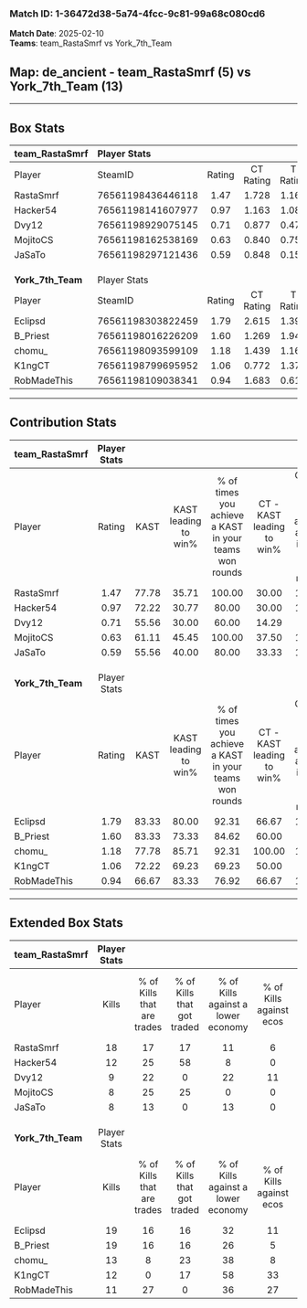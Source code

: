 ### Match ID: 1-36472d38-5a74-4fcc-9c81-99a68c080cd6  
**Match Date**: 2025-02-10  
**Teams**: team_RastaSmrf vs York_7th_Team  

## **Map**: de_ancient - team_RastaSmrf (5) vs York_7th_Team (13)  
---  

## Box Stats  

| **team_RastaSmrf** | Player Stats      |        |           |          |       |       |       |         |        |      |     |
| :- | :- | :-: | :-: | :-: | :-: | :-: | :-: | :-: | :-: | :-: | :-: |
| Player             | SteamID           | Rating | CT Rating | T Rating | KAST  |  ADR  | Kills | Assists | Deaths | K/D  | HS% |
| RastaSmrf          | 76561198436446118 |  1.47  |   1.728   |  1.166   | 77.78 | 91.7  |  18   |    1    |   11   | 1.64 | 27  |
| Hacker54           | 76561198141607977 |  0.97  |   1.163   |  1.086   | 72.22 | 85.3  |  12   |    7    |   17   | 0.71 | 58  |
| Dvy12              | 76561198929075145 |  0.71  |   0.877   |  0.471   | 55.56 | 73.3  |   9   |    4    |   15   | 0.60 | 44  |
| MojitoCS           | 76561198162538169 |  0.63  |   0.840   |  0.758   | 61.11 | 69.8  |   8   |    4    |   17   | 0.47 | 50  |
| JaSaTo             | 76561198297121436 |  0.59  |   0.848   |  0.159   | 55.56 | 51.6  |   8   |    3    |   15   | 0.53 | 75  |
|                    |                   |        |           |          |       |       |       |         |        |      |     |
|                    |                   |        |           |          |       |       |       |         |        |      |     |
|                    |                   |        |           |          |       |       |       |         |        |      |     |
| **York_7th_Team**  | Player Stats      |        |           |          |       |       |       |         |        |      |     |
| Player             | SteamID           | Rating | CT Rating | T Rating | KAST  |  ADR  | Kills | Assists | Deaths | K/D  | HS% |
| Eclipsd            | 76561198303822459 |  1.79  |   2.615   |  1.398   | 83.33 | 122.6 |  19   |   10    |   8    | 2.38 | 47  |
| B_Priest           | 76561198016226209 |  1.60  |   1.269   |  1.944   | 83.33 | 115.3 |  19   |    6    |   13   | 1.46 | 47  |
| chomu_             | 76561198093599109 |  1.18  |   1.439   |  1.164   | 77.78 | 78.7  |  13   |    5    |   12   | 1.08 | 30  |
| K1ngCT             | 76561198799695952 |  1.06  |   0.772   |  1.379   | 72.22 | 70.8  |  12   |    4    |   12   | 1.00 | 58  |
| RobMadeThis        | 76561198109038341 |  0.94  |   1.683   |  0.614   | 66.67 | 54.2  |  11   |    3    |   11   | 1.00 | 36  |
---  

## Contribution Stats  

| **team_RastaSmrf** | Player Stats |       |                      |                                                        |                           |                                                             |                          |                                                            |
| :- | :-: | :-: | :-: | :-: | :-: | :-: | :-: | :-: |
| Player             |    Rating    | KAST  | KAST leading to win% | % of times you achieve a KAST in your teams won rounds | CT - KAST leading to win% | CT - % of times you achieve a KAST in your teams won rounds | T - KAST leading to win% | T - % of times you achieve a KAST in your teams won rounds |
| RastaSmrf          |     1.47     | 77.78 |        35.71         |                         100.00                         |           30.00           |                           100.00                            |          50.00           |                           100.00                           |
| Hacker54           |     0.97     | 72.22 |        30.77         |                         80.00                          |           30.00           |                           100.00                            |          33.33           |                           50.00                            |
| Dvy12              |     0.71     | 55.56 |        30.00         |                         60.00                          |           14.29           |                            33.33                            |          66.67           |                           100.00                           |
| MojitoCS           |     0.63     | 61.11 |        45.45         |                         100.00                         |           37.50           |                           100.00                            |          66.67           |                           100.00                           |
| JaSaTo             |     0.59     | 55.56 |        40.00         |                         80.00                          |           33.33           |                           100.00                            |          100.00          |                           50.00                            |
|                    |              |       |                      |                                                        |                           |                                                             |                          |                                                            |
|                    |              |       |                      |                                                        |                           |                                                             |                          |                                                            |
|                    |              |       |                      |                                                        |                           |                                                             |                          |                                                            |
| **York_7th_Team**  | Player Stats |       |                      |                                                        |                           |                                                             |                          |                                                            |
| Player             |    Rating    | KAST  | KAST leading to win% | % of times you achieve a KAST in your teams won rounds | CT - KAST leading to win% | CT - % of times you achieve a KAST in your teams won rounds | T - KAST leading to win% | T - % of times you achieve a KAST in your teams won rounds |
| Eclipsd            |     1.79     | 83.33 |        80.00         |                         92.31                          |           66.67           |                           100.00                            |          88.89           |                           88.89                            |
| B_Priest           |     1.60     | 83.33 |        73.33         |                         84.62                          |           60.00           |                            75.00                            |          80.00           |                           88.89                            |
| chomu_             |     1.18     | 77.78 |        85.71         |                         92.31                          |          100.00           |                           100.00                            |          80.00           |                           88.89                            |
| K1ngCT             |     1.06     | 72.22 |        69.23         |                         69.23                          |           50.00           |                            50.00                            |          77.78           |                           77.78                            |
| RobMadeThis        |     0.94     | 66.67 |        83.33         |                         76.92                          |           66.67           |                           100.00                            |          100.00          |                           66.67                            |
---  

## Extended Box Stats  

| **team_RastaSmrf** | Player Stats |                            |                            |                                    |                         |                              |                                 |        |                             |                                     |                          |                               |                            |
| :- | :-: | :-: | :-: | :-: | :-: | :-: | :-: | :-: | :-: | :-: | :-: | :-: | :-: |
| Player             |    Kills     | % of Kills that are trades | % of Kills that got traded | % of Kills against a lower economy | % of Kills against ecos | % of Kills that are flawless | % of Kills that are close duels | Deaths | % of Deaths that get traded | % of Deaths against a lower economy | % of Deaths against ecos | % of Deaths that are flawless | % of Deaths that are close |
| RastaSmrf          |      18      |             17             |             17             |                 11                 |            6            |              50              |                0                |   11   |             18              |                 18                  |            9             |              64               |             0              |
| Hacker54           |      12      |             25             |             58             |                 8                  |            0            |              83              |                0                |   17   |             12              |                 12                  |            6             |              47               |             18             |
| Dvy12              |      9       |             22             |             0              |                 22                 |           11            |              67              |                0                |   15   |              7              |                 13                  |            7             |              67               |             0              |
| MojitoCS           |      8       |             25             |             25             |                 0                  |            0            |              63              |               13                |   17   |             35              |                 12                  |            6             |              65               |             6              |
| JaSaTo             |      8       |             13             |             0              |                 13                 |            0            |              38              |               13                |   15   |              7              |                 13                  |            7             |              73               |             0              |
|                    |              |                            |                            |                                    |                         |                              |                                 |        |                             |                                     |                          |                               |                            |
|                    |              |                            |                            |                                    |                         |                              |                                 |        |                             |                                     |                          |                               |                            |
|                    |              |                            |                            |                                    |                         |                              |                                 |        |                             |                                     |                          |                               |                            |
| **York_7th_Team**  | Player Stats |                            |                            |                                    |                         |                              |                                 |        |                             |                                     |                          |                               |                            |
| Player             |    Kills     | % of Kills that are trades | % of Kills that got traded | % of Kills against a lower economy | % of Kills against ecos | % of Kills that are flawless | % of Kills that are close duels | Deaths | % of Deaths that get traded | % of Deaths against a lower economy | % of Deaths against ecos | % of Deaths that are flawless | % of Deaths that are close |
| Eclipsd            |      19      |             16             |             16             |                 32                 |           11            |              84              |                5                |   8    |              0              |                 38                  |            13            |              25               |             0              |
| B_Priest           |      19      |             16             |             16             |                 26                 |            5            |              53              |                0                |   13   |             31              |                 23                  |            0             |              38               |             8              |
| chomu_             |      13      |             8              |             23             |                 38                 |            8            |              62              |                8                |   12   |             17              |                 25                  |            0             |              67               |             8              |
| K1ngCT             |      12      |             0              |             17             |                 58                 |           33            |              58              |                0                |   12   |             33              |                 17                  |            8             |              83               |             0              |
| RobMadeThis        |      11      |             27             |             0              |                 36                 |           27            |              55              |               18                |   11   |              9              |                 18                  |            9             |              73               |             0              |
